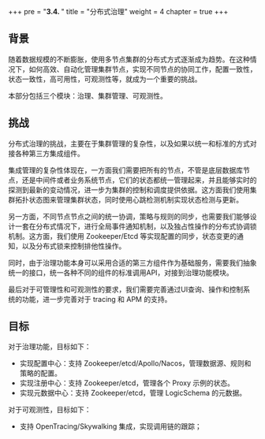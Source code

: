 +++
pre = "<b>3.4. </b>"
title = "分布式治理"
weight = 4
chapter = true
+++

## 背景

随着数据规模的不断膨胀，使用多节点集群的分布式方式逐渐成为趋势。在这种情况下，如何高效、自动化管理集群节点，实现不同节点的协同工作，配置一致性，状态一致性，高可用性，可观测性等，就成为一个重要的挑战。

本部分包括三个模块：治理、集群管理、可观测性。

## 挑战

分布式治理的挑战，主要在于集群管理的复杂性，以及如果以统一和标准的方式对接各种第三方集成组件。

集成管理的复杂性体现在，一方面我们需要把所有的节点，不管是底层数据库节点，还是中间件或者业务系统节点，它们的状态都统一管理起来，并且能够实时的探测到最新的变动情况，进一步为集群的控制和调度提供依据。这方面我们使用集群拓扑状态图来管理集群状态，同时使用心跳检测机制实现状态检测与更新。

另一方面，不同节点节点之间的统一协调，策略与规则的同步，也需要我们能够设计一套在分布式情况下，进行全局事件通知机制，以及独占性操作的分布式协调锁机制。这方面，我们使用 Zookeeper/Etcd 等实现配置的同步，状态变更的通知，以及分布式锁来控制排他性操作。

同时，由于治理功能本身可以采用合适的第三方组件作为基础服务，需要我们抽象统一的接口，统一各种不同的组件的标准调用API，对接到治理功能模块。

最后对于可管理性和可观测性的要求，我们需要完善通过UI查询、操作和控制系统的功能，进一步完善对于 tracing 和 APM 的支持。

## 目标

对于治理功能，目标如下：

- 实现配置中心：支持 Zookeeper/etcd/Apollo/Nacos，管理数据源、规则和策略的配置。
- 实现注册中心：支持 Zookeeper/etcd，管理各个 Proxy 示例的状态。
- 实现元数据中心：支持 Zookeeper/etcd，管理 LogicSchema 的元数据。

对于可观测性，目标如下：

- 支持 OpenTracing/Skywalking 集成，实现调用链的跟踪；
